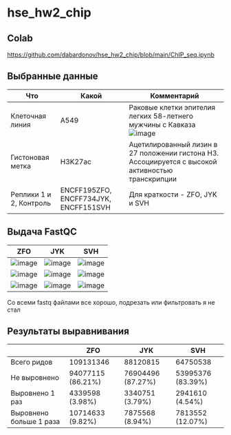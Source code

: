 # hse_hw2_chip

## Colab
https://github.com/dabardonov/hse_hw2_chip/blob/main/ChIP_seq.ipynb

## Выбранные данные 

| Что | Какой | Комментарий |
| ------------- | ------------- |--------------------|
| Клеточная линия | A549 | Раковые клетки эпителия легких 58-летнего мужчины с Кавказа ![image](https://user-images.githubusercontent.com/93095449/157491921-fea51ecb-a342-49f2-b19a-384f444d7fa2.png) |
| Гистоновая метка | H3K27ac | Ацетилированный лизин в 27 положении гистона H3. Ассоциируется с высокой активностью транскрипции |
| Реплики 1 и 2, Контроль | ENCFF195ZFO, ENCFF734JYK, ENCFF151SVH | Для краткости - ZFO, JYK и SVH |

## Выдача FastQC

| ZFO | JYK | SVH |
| ------------- | ------------- |--------------------|
| ![image](https://user-images.githubusercontent.com/93095449/157494530-3897a96a-6f5d-4499-9db3-e4614b3af03e.png) | ![image](https://user-images.githubusercontent.com/93095449/157495668-d3f07305-4ae4-44fc-8239-b88288eccee7.png) | ![image](https://user-images.githubusercontent.com/93095449/157496306-46b72bd4-bee4-4e8e-8ab5-f95a39cb40cb.png) |
| ![image](https://user-images.githubusercontent.com/93095449/157494642-dbabcdf0-a2b1-456f-a06e-6fbc7ec07eb3.png) | ![image](https://user-images.githubusercontent.com/93095449/157496166-2250fc8b-e86d-40e2-9f61-1b2f20bc8657.png) | ![image](https://user-images.githubusercontent.com/93095449/157496377-fdbae06d-3693-4b17-9151-8784ba7409a4.png) |
| ![image](https://user-images.githubusercontent.com/93095449/157494746-de7dda1c-668e-4743-94c7-8e281a54ea38.png) | ![image](https://user-images.githubusercontent.com/93095449/157496224-279df110-6025-450f-8219-5cf06ef98d5e.png) | ![image](https://user-images.githubusercontent.com/93095449/157496439-ace6b7df-086e-4386-b203-7adc027e3fe1.png) |

Со всеми fastq файлами все хорошо, подрезать или фильтровать я не стал

## Результаты выравнивания

|  | ZFO | JYK | SVH |
| ------------- | ------------- |--------------------| ----- |
| Всего ридов | 109131346 | 88120815 | 64750538 |
| Не выровнено | 94077115 (86.21%) | 76904496 (87.27%) | 53995376 (83.39%) |
| Выровнено 1 раз | 4339598 (3.98%) | 3340751 (3.79%) | 2941610 (4.54%) |
| Выровнено больше 1 раза | 10714633 (9.82%) | 7875568 (8.94%) | 7813552 (12.07%) |
